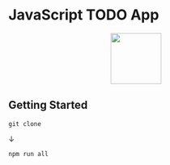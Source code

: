 # JavaScript TODO App
<p align="center">
  <a href="https://developer.mozilla.org/ja/docs/Web/JavaScript">
    <img src="https://user-images.githubusercontent.com/89970444/173064870-94585a60-c30e-453c-92ec-97a564062d1c.png" width="100px">
  </a>
</p>

## Getting Started
`git clone`

↓

`npm run all`
